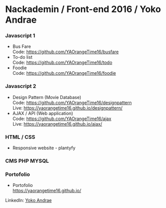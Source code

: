 # Nackademin / Front-end 2016 / Yoko Andrae

### Javascript 1
* Bus Fare  
Code: https://github.com/YAOrangeTime16/busfare
* To-do list  
Code: https://github.com/YAOrangeTime16/todo
* Foodie  
Code: https://github.com/YAOrangeTime16/foodie

### Javascript 2
* Design Pattern (Movie Database)  
Code: https://github.com/YAOrangeTime16/designpattern  
Live: https://yaorangetime16.github.io/designpattern/  
* AJAX / API (Web application)  
Code: https://github.com/YAOrangeTime16/ajax  
Live: https://yaorangetime16.github.io/ajax/  

### HTML / CSS
* Responsive website - plantyfy

### CMS PHP MYSQL

### Portofolio
* Portofolio  
https://yaorangetime16.github.io/


LinkedIn: [Yoko Andrae](https://www.linkedin.com/in/yoko-andrae-7323a0118/)